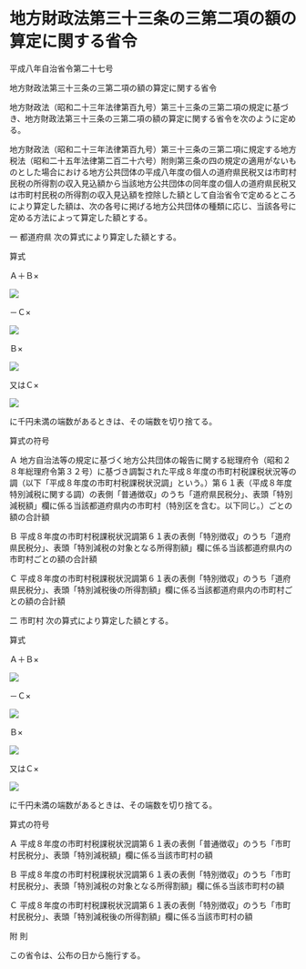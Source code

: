 # 地方財政法第三十三条の三第二項の額の算定に関する省令

平成八年自治省令第二十七号

地方財政法第三十三条の三第二項の額の算定に関する省令

地方財政法（昭和二十三年法律第百九号）第三十三条の三第二項の規定に基づき、地方財政法第三十三条の三第二項の額の算定に関する省令を次のように定める。

地方財政法（昭和二十三年法律第百九号）第三十三条の三第二項に規定する地方税法（昭和二十五年法律第二百二十六号）附則第三条の四の規定の適用がないものとした場合における地方公共団体の平成八年度の個人の道府県民税又は市町村民税の所得割の収入見込額から当該地方公共団体の同年度の個人の道府県民税又は市町村民税の所得割の収入見込額を控除した額として自治省令で定めるところにより算定した額は、次の各号に掲げる地方公共団体の種類に応じ、当該各号に定める方法によって算定した額とする。

一 都道府県 次の算式により算定した額とする。

算式

Ａ＋Ｂ×

![](/./pict/H08F04301000027-001.jpg)

－Ｃ×

![](/./pict/H08F04301000027-002.jpg)

Ｂ×

![](/./pict/H08F04301000027-001.jpg)

又はＣ×

![](/./pict/H08F04301000027-002.jpg)

に千円未満の端数があるときは、その端数を切り捨てる。

算式の符号

Ａ 地方自治法等の規定に基づく地方公共団体の報告に関する総理府令（昭和２８年総理府令第３２号）に基づき調製された平成８年度の市町村税課税状況等の調（以下「平成８年度の市町村税課税状況調」という。）第６１表（平成８年度特別減税に関する調）の表側「普通徴収」のうち「道府県民税分」、表頭「特別減税額」欄に係る当該都道府県内の市町村（特別区を含む。以下同じ。）ごとの額の合計額

Ｂ 平成８年度の市町村税課税状況調第６１表の表側「特別徴収」のうち「道府県民税分」、表頭「特別減税の対象となる所得割額」欄に係る当該都道府県内の市町村ごとの額の合計額

Ｃ 平成８年度の市町村税課税状況調第６１表の表側「特別徴収」のうち「道府県民税分」、表頭「特別減税後の所得割額」欄に係る当該都道府県内の市町村ごとの額の合計額

二 市町村 次の算式により算定した額とする。

算式

Ａ＋Ｂ×

![](/./pict/H08F04301000027-001.jpg)

－Ｃ×

![](/./pict/H08F04301000027-002.jpg)

Ｂ×

![](/./pict/H08F04301000027-001.jpg)

又はＣ×

![](/./pict/H08F04301000027-002.jpg)

に千円未満の端数があるときは、その端数を切り捨てる。

算式の符号

Ａ 平成８年度の市町村税課税状況調第６１表の表側「普通徴収」のうち「市町村民税分」、表頭「特別減税額」欄に係る当該市町村の額

Ｂ 平成８年度の市町村税課税状況調第６１表の表側「特別徴収」のうち「市町村民税分」、表頭「特別減税の対象となる所得割額」欄に係る当該市町村の額

Ｃ 平成８年度の市町村税課税状況調第６１表の表側「特別徴収」のうち「市町村民税分」、表頭「特別減税後の所得割額」欄に係る当該市町村の額

附 則

この省令は、公布の日から施行する。
